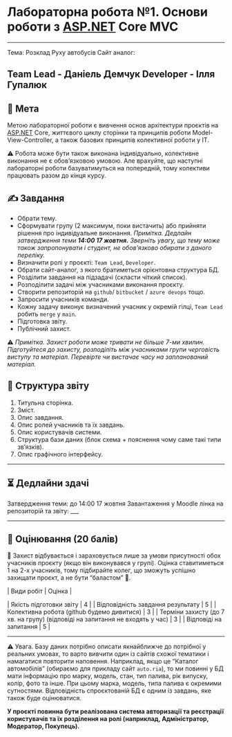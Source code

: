# Лабораторна робота №1. Основи роботи з [ASP.NET](http://ASP.NET) Core MVC

------------------------------
Тема: Розклад Руху автобусів
Сайт аналог:

Team Lead - Даніель Демчук
Developer - Ілля Гупалюк
------------------------------

## 🎯 **Мета**

Метою лабораторної роботи є вивчення основ архітектури проєктів на [ASP.NET](http://ASP.NET) Core,
життєвого циклу сторінки та принципів роботи Model-View-Controller, а також базових принципів колективної роботи у ІТ.

⚠️ Робота може бути також виконана індивідуально, колективне виконання не є обов’язковою умовою.
    Але врахуйте, що наступні лабораторні роботи базуватимуться на попередній, тому колективи працювать разом до кінця курсу.


## ✍️ **Завдання**

- Обрати тему.
- Cформувати групу (2 максимум, поки вистачить) або прийняти рішення про індивідуальне виконання.
*Примітка. Дедлайн затвердження теми **14:00 17 жовтня.**
Зверніть увагу, що тему може також запропонувати і студент, не обов’язково обирати з даного переліку.*
- Визначити ролі у проєкті: `Team Lead`, `Developer`.
- Обрати сайт-аналог, з якого братиметься орієнтовна структура БД.
- Розділити завдання на підзадачі (скласти чіткий список).
- Розподілити задачі між учасниками виконання проєкту.
- Створити репозиторій на `github`/ `bitbucket` / `azure devops` тощо.
- Запросити учасників команди.
- Кожну задачу виконує визначений учасник у окремій гілці, `Team Lead` робить `merge` у `main`.
- Підготовка звіту.
- Публічний захист.

⚠️ *Примітка. Захист роботи може тривати не більше 7-ми хвилин.
    Підготуйтеся до захисту, розподіліть між учасниками групи черговість виступу та матеріал.
    Перевірте чи вистачає часу на запланований матеріал.*


## 📄 Структура звіту

1. Титульна сторінка.
2. Зміст.
3. Опис завдання.
4. Опис ролей учасників та їх завдань.
5. Опис користувачів системи.
6. Структура бази даних (блок схема + пояснення чому саме такі типи зв’язків).
7. Опис графічного інтерфейсу.

---


## ⏳ Дедлайни здачі

Затвердження теми: до 14:00 17 жовтня
Завантаження у Moodle лінка на репозиторій та звіту: ___

---

## 🏅 Оцінювання (20 балів)
📎 Захист відбувається і зараховується лише за умови присутності обох учасників проєкту (якщо він виконувався у групі).
  Оцінка ставитиметься 1 на 2-х учасників, тому підбирайте колег, що зможуть успішно захищати проєкт, а не бути “баластом” 🙂.


| Види робіт                               | Оцінка |

| Якість підготовки звіту                    | 4 |
| Відповідність завдання результату          | 5 |
| Колективна робота (github будемо дивитися) | 3 |
| Терміни захисту (до 7 хв. на групу)
(відповіді на запитання не входять у час)    | 3 |
| Відповіді на запитання                     | 5 |

---

⚠️ Увага. Базу даних потрібно описати якнайближче до потрібної у реальних умовах,
    то варто вивчити один із сайтів схожої тематики і намагатися повторити наповення.
    Наприклад, якщо це “Каталог автомобілів” (обираємо для прикладу сайт `auto.ria`),
    то ми повинні у БД мати інформацію про марку, модель, стан, тип палива, рік випуску, колір, фото та інше. При цьому марка, модель,
    типа палива є окремими сутностями.
    Відповідність спроєктованій БД є одним із завдань, яке також буде оцінюватися.

**У проєкті повинна бути реалізована система авторизації та реєстрації користувачів та їх розділення на ролі
  (наприклад, Адміністратор, Модератор, Покупець).**
